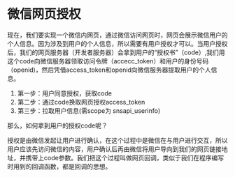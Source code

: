 # 微信网页授权

现在，我们要实现一个微信内网页，通过微信访问网页时，网页会展示微信用户的个人信息。因为涉及到用户的个人信息，所以需要有用户授权才可以。当用户授权后，我们的网页服务器（开发者服务器）会拿到用户的“授权书”（code）,我们用这个code向微信服务器领取访问令牌（accecc\_token）和用户的身份号码（openid)，然后凭借access\_token和openid向微信服务器提取用户的个人信息。

1. 第一步：用户同意授权，获取code
2. 第二步：通过code换取网页授权access_token
3. 第三步：拉取用户信息(需scope为 snsapi_userinfo)

那么，如何拿到用户的授权code呢？

授权是由微信发起让用户进行确认，在这个过程中是微信在与用户进行交互，所以用户应该先访问微信的内容，用户确认后再由微信将用户导向到我们的网页链接地址，并携带上code参数。我们把这个过程叫做网页回调，类似于我们在程序编写时用到的回调函数，都是回调的思想。
